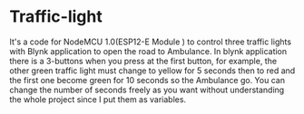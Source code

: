 # Traffic-light
It's a code for NodeMCU 1.0(ESP12-E Module ) to control three traffic lights with Blynk application to open the road to Ambulance. 
In blynk application there is a 3-buttons when you press at the first button, for example, the other green traffic light must change to yellow for 5 seconds then to red and the first one become green for 10 seconds so the Ambulance go. 
You can change the number of seconds freely as you want without understanding the whole project since I put them as variables.
